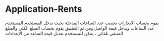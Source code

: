 # Application-Rents
يقوم بحساب الايجارات بحسب عدد الساعات  المدخلة بحيث يدخل المستخدم المستخدم عدد الساعات ويدخل قيمة الواصل ومن ثم التطبيق يقوم بحساب المبلغ الكلي والمبلغ المتبقي تلقائي ، يمكن للمستخدم تعديل قيمة الساعة من الإعدادات 
